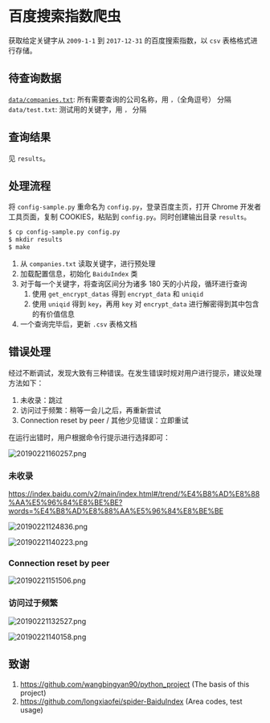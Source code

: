 # 百度搜索指数爬虫

获取给定关键字从 `2009-1-1` 到 `2017-12-31` 的百度搜索指数，以 `csv` 表格格式进行存储。

## 待查询数据

[`data/companies.txt`](data/companies.txt): 所有需要查询的公司名称，用 `，`（全角逗号） 分隔
`data/test.txt`: 测试用的关键字，用 `，` 分隔

## 查询结果

见 `results`。

## 处理流程

将 `config-sample.py` 重命名为 `config.py`，登录百度主页，打开 Chrome 开发者工具页面，复制 COOKIES，粘贴到 `config.py`。同时创建输出目录 `results`。

```bash
$ cp config-sample.py config.py 
$ mkdir results
$ make
```

1. 从 `companies.txt` 读取关键字，进行预处理
2. 加载配置信息，初始化 `BaiduIndex` 类
3. 对于每一个关键字，将查询区间分为诸多 180 天的小片段，循环进行查询
   1. 使用 `get_encrypt_datas` 得到 `encrypt_data` 和 `uniqid`
   2. 使用 `uniqid` 得到 `key`，再用 `key` 对 `encrypt_data` 进行解密得到其中包含的有价值信息
4. 一个查询完毕后，更新 `.csv` 表格文档

## 错误处理

经过不断调试，发现大致有三种错误。在发生错误时规对用户进行提示，建议处理方法如下：

1. 未收录：跳过
2. 访问过于频繁：稍等一会儿之后，再重新尝试
3. Connection reset by peer / 其他少见错误：立即重试

在运行出错时，用户根据命令行提示进行选择即可：

![20190221160257.png](https://i.loli.net/2019/02/21/5c6e5b3297bbd.png)

### 未收录

https://index.baidu.com/v2/main/index.html#/trend/%E4%B8%AD%E8%88%AA%E5%96%84%E8%BE%BE?words=%E4%B8%AD%E8%88%AA%E5%96%84%E8%BE%BE

![20190221124836.png](https://i.loli.net/2019/02/21/5c6e2da60281c.png)

![20190221140223.png](https://i.loli.net/2019/02/21/5c6e3ef076ee2.png)

### Connection reset by peer

![20190221151506.png](https://i.loli.net/2019/02/21/5c6e4ffb9285f.png)

### 访问过于频繁

![20190221132527.png](https://i.loli.net/2019/02/21/5c6e36493943e.png)

![20190221140158.png](https://i.loli.net/2019/02/21/5c6e3ed79e82f.png)

## 致谢

1. https://github.com/wangbingyan90/python_project (The basis of this project)
2. https://github.com/longxiaofei/spider-BaiduIndex (Area codes, test usage)